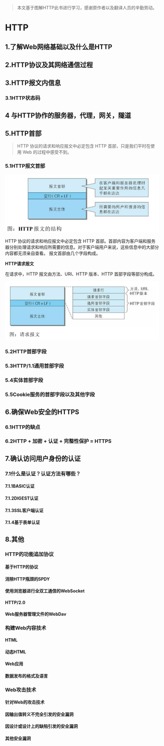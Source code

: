 > 本文基于图解HTTP此书进行学习，感谢原作者以及翻译人员的辛勤劳动。

#  HTTP

## 1.了解Web网络基础以及什么是HTTP

## 2.HTTP协议及其网络通信过程

## 3.HTTP报文内信息

### 3.1HTTP状态码

## 4 与HTTP协作的服务器，代理，网关，隧道

## 5.HTTP首部

> HTTP 协议的请求和响应报文中必定包含 HTTP 首部，只是我们平时在使用 Web 的过程中感受不到。

### 5.1HTTP报文首部

![](https://raw.githubusercontent.com/HoshiSrar/Note_Images/main/img/20231118014824.png)

HTTP 协议的请求和响应报文中必定包含 HTTP 首部。首部内容为客户端和服务器分别处理请求和响应所需要的信息。对于客户端用户来说，这些信息中的大部分内容都无须亲自查看。 报文首部由几个字段构成。

**HTTP请求报文**

在请求中，HTTP 报文由方法、URI、HTTP 版本、HTTP 首部字段等部分构成。

![](https://raw.githubusercontent.com/HoshiSrar/Note_Images/main/img/20231118015430.png)

### 5.2HTTP首部字段

### 5.3HTTP/1.1通用首部字段

### 5.4实体首部字段

### 5.5Cookie服务的首部字段以及其他字段

## 6.确保Web安全的HTTPS

### 6.1HTTP的缺点

### 6.2HTTP + 加密 + 认证 + 完整性保护 = HTTPS

## 7.确认访问用户身份的认证

### 7.1什么是认证？认证方法有哪些？

#### 7.1.1BASIC认证

#### 7.1.2DIGEST认证

#### 7.1.3SSL客户端认证

#### 7.1.4基于表单认证

## 8.其他

### HTTP的功能追加协议

#### 基于HTTP的协议

#### 消除HTTP瓶颈的SPDY

#### 使用浏览器进行全双工通信的WebSocket

#### HTTP/2.0

#### Web服务器管理文件的WebDav

### 构建Web内容技术

#### HTML

#### 动态HTML

#### Web应用

#### 数据发布的格式及语言

### Web攻击技术

#### 针对Web的攻击技术

#### 因输出值转义不完全引发的安全漏洞

#### 因设计或设计上的缺陷引发的安全漏洞

#### 其他安全漏洞








